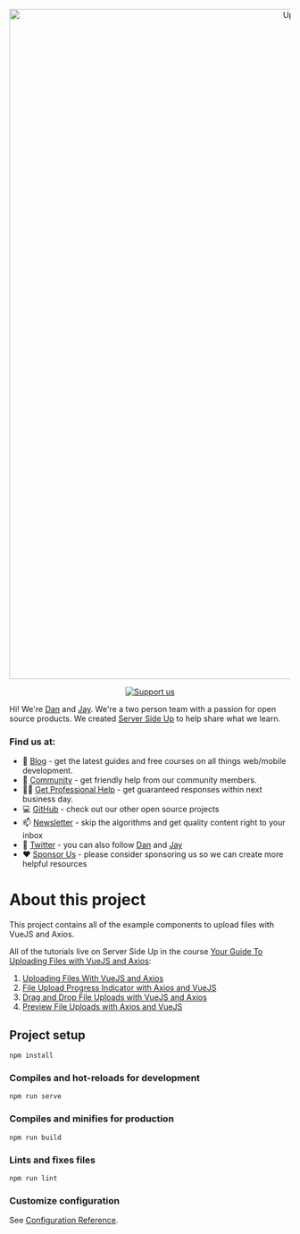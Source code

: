 <p align="center">
		<img src=".github/header.png" width="1200" alt="Upload Files VueJS + Axios Header">
</p>
<p align="center">
	<a href="https://github.com/sponsors/serversideup"><img src="https://badgen.net/badge/icon/Support%20Us?label=GitHub%20Sponsors&color=orange" alt="Support us"></a>
</p>

Hi! We're [Dan](https://twitter.com/danpastori) and [Jay](https://twitter.com/jaydrogers). We're a two person team with a passion for open source products. We created [Server Side Up](https://serversideup.net) to help share what we learn.

### Find us at:

* 📖 [Blog](https://serversideup.net) - get the latest guides and free courses on all things web/mobile development.
* 🙋 [Community](https://community.serversideup.net) - get friendly help from our community members.
* 🤵‍♂️ [Get Professional Help](https://serversideup.net/get-help) - get guaranteed responses within next business day.
* 💻 [GitHub](https://github.com/serversideup) - check out our other open source projects
* 📫 [Newsletter](https://serversideup.net/subscribe) - skip the algorithms and get quality content right to your inbox
* 🐥 [Twitter](https://twitter.com/serversideup) - you can also follow [Dan](https://twitter.com/danpastori) and [Jay](https://twitter.com/jaydrogers)
* ❤️ [Sponsor Us](https://github.com/sponsors/serversideup) - please consider sponsoring us so we can create more helpful resources

# About this project
This project contains all of the example components to upload files with VueJS and Axios.

All of the tutorials live on Server Side Up in the course [Your Guide To Uploading Files with VueJS and Axios](https://serversideup.net/courses/guide-uploading-files-vuejs-axios/):

1. [Uploading Files With VueJS and Axios](https://serversideup.net/uploading-files-vuejs-axios/)
2. [File Upload Progress Indicator with Axios and VueJS](https://serversideup.net/file-upload-progress-indicator-with-axios-and-vuejs/)
3. [Drag and Drop File Uploads with VueJS and Axios](https://serversideup.net/drag-and-drop-file-uploads-with-vuejs-and-axios/)
4. [Preview File Uploads with Axios and VueJS](https://serversideup.net/preview-file-uploads-with-axios-and-vuejs/)

## Project setup
```
npm install
```

### Compiles and hot-reloads for development
```
npm run serve
```

### Compiles and minifies for production
```
npm run build
```

### Lints and fixes files
```
npm run lint
```

### Customize configuration
See [Configuration Reference](https://cli.vuejs.org/config/).
